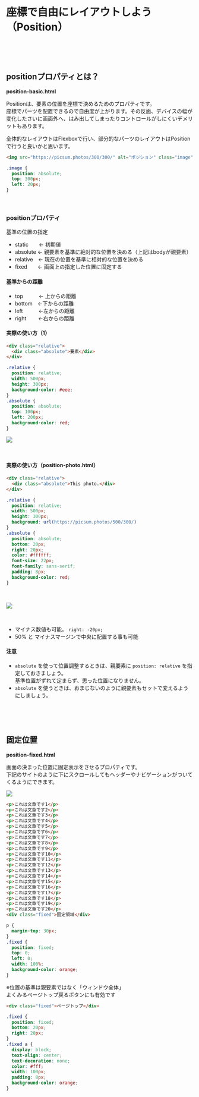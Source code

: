 # 座標で自由にレイアウトしよう（Position）

<br><br><br>

## positionプロパティとは？

**position-basic.html**

Positionは、要素の位置を座標で決めるためのプロパティです。  
座標でパーツを配置できるので自由度が上がります。その反面、デバイスの幅が変化したさいに画面外へ、はみ出してしまったりコントロールがしにくいデメリットもあります。  


全体的なレイアウトはFlexboxで行い、部分的なパーツのレイアウトはPositionで行うと良いかと思います。


```html
<img src="https://picsum.photos/300/300/" alt="ポジション" class="image">
```
```css
.image {
  position: absolute;
  top: 300px;
  left: 20px;
}
```
<br>

### positionプロパティ

基準の位置の指定

- static　　← 初期値
- absolute  ← 親要素を基準に絶対的な位置を決める（上記はbodyが親要素）
- relative　← 現在の位置を基準に相対的な位置を決める
- fixed　　← 画面上の指定した位置に固定する


#### 基準からの距離

- top　　　← 上からの距離
- bottom　←下からの距離
- left　　　←左からの距離
- right　　 ←右からの距離


#### 実際の使い方（1）

```html
<div class="relative">
  <div class="absolute">要素</div>
</div>
```
```css
.relative {
  position: relative;
  width: 500px;
  height: 300px;
  background-color: #eee;
}
.absolute {
  position: absolute;
  top: 100px;
  left: 200px;
  background-color: red;
}
```

![](https://laro.jp/wp-content/uploads/2019/11/lesson-css-position1.png)

<br>

#### 実際の使い方（position-photo.html）

```html
<div class="relative">
  <div class="absolute">This photo.</div>
</div>
```
```css
.relative {
  position: relative;
  width: 500px;
  height: 300px;
  background: url(https://picsum.photos/500/300/)
}
.absolute {
  position: absolute;
  bottom: 20px;
  right: 20px;
  color: #ffffff;
  font-size: 22px;
  font-family: sans-serif;
  padding: 8px;
  background-color: red;
}
```
<br>

![](https://laro.jp/wp-content/uploads/2019/11/lesson-css-position2.png)

<br>

- マイナス数値も可能。 `right: -20px;`  
- 50% と マイナスマージンで中央に配置する事も可能


#### 注意

* `absolute`  を使って位置調整するときは、親要素に  `position: relative`  を指定しておきましょう。  
基準位置がずれて定まらず、思った位置になりません。
* `absolute`  を使うときは、おまじないのように親要素もセットで変えるようにしましょう。


<br><br><br>

## 固定位置

**position-fixed.html**  

画面の決まった位置に固定表示をさせるプロパティです。  
下記のサイトのように下にスクロールしてもヘッダーやナビゲーションがついてくるようにできます。  


![](https://laro.jp/wp-content/uploads/2019/11/lesson-css-position3.gif)


```html
<p>これは文章です1</p>
<p>これは文章です2</p>
<p>これは文章です3</p>
<p>これは文章です4</p>
<p>これは文章です5</p>
<p>これは文章です6</p>
<p>これは文章です7</p>
<p>これは文章です8</p>
<p>これは文章です9</p>
<p>これは文章です10</p>
<p>これは文章です11</p>
<p>これは文章です12</p>
<p>これは文章です13</p>
<p>これは文章です14</p>
<p>これは文章です15</p>
<p>これは文章です16</p>
<p>これは文章です17</p>
<p>これは文章です18</p>
<p>これは文章です19</p>
<p>これは文章です20</p>
<div class="fixed">固定領域</div>
```
```css
p {
  margin-top: 30px;
}
.fixed {
  position: fixed;
  top: 0;
  left: 0;
  width: 100%;
  background-color: orange;
}
```

※位置の基準は親要素ではなく「ウィンドウ全体」  
よくみるページトップ戻るボタンにも有効です

```html
<div class="fixed">ページトップ</div>
```
```css    
.fixed {
  position: fixed;
  bottom: 20px;
  right: 20px;
}
.fixed a {
  display: block;
  text-align: center;
  text-decoration: none;
  color: #fff;
  width: 100px;
  padding: 8px;
  background-color: orange;
}
```